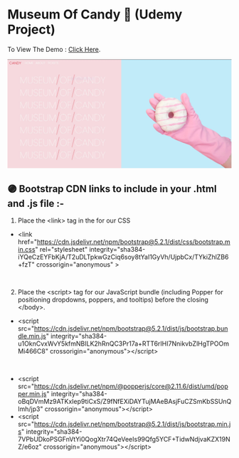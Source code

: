 # Museum Of Candy :lollipop: (Udemy Project)

To View The Demo : [Click Here](https://snehap02.github.io/museum-of-candy/).

![Design](images/screenshot.JPG)

## :purple_circle: Bootstrap CDN links to include in your .html and .js file :- 

1. Place the &lt;link&gt; tag in the <head> for our CSS
*  &lt;link href="https://cdn.jsdelivr.net/npm/bootstrap@5.2.1/dist/css/bootstrap.min.css" rel="stylesheet" integrity="sha384-iYQeCzEYFbKjA/T2uDLTpkwGzCiq6soy8tYaI1GyVh/UjpbCx/TYkiZhlZB6+fzT" crossorigin="anonymous" &gt;

<br>

2. Place the &lt;script&gt; tag for our JavaScript bundle (including Popper for positioning dropdowns, poppers, and tooltips) before the closing &lt;/body&gt;.
* &lt;script src="https://cdn.jsdelivr.net/npm/bootstrap@5.2.1/dist/js/bootstrap.bundle.min.js" integrity="sha384-u1OknCvxWvY5kfmNBILK2hRnQC3Pr17a+RTT6rIHI7NnikvbZlHgTPOOmMi466C8" crossorigin="anonymous"&gt;&lt;/script&gt;
<br>

* &lt;script src="https://cdn.jsdelivr.net/npm/@popperjs/core@2.11.6/dist/umd/popper.min.js" integrity="sha384-oBqDVmMz9ATKxIep9tiCxS/Z9fNfEXiDAYTujMAeBAsjFuCZSmKbSSUnQlmh/jp3" crossorigin="anonymous"&gt;&lt;/script&gt;
* &lt;script src="https://cdn.jsdelivr.net/npm/bootstrap@5.2.1/dist/js/bootstrap.min.js" integrity="sha384-7VPbUDkoPSGFnVtYi0QogXtr74QeVeeIs99Qfg5YCF+TidwNdjvaKZX19NZ/e6oz" crossorigin="anonymous"&gt;&lt;/script&gt;

